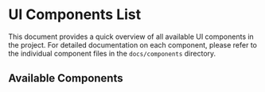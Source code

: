 # UI Components List

This document provides a quick overview of all available UI components in the project. For detailed documentation on each component, please refer to the individual component files in the `docs/components` directory.

## Available Components
